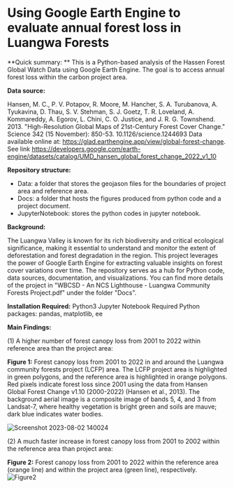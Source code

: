 # Using Google Earth Engine to evaluate annual forest loss in Luangwa Forests
**Quick summary: ** This is a Python-based analysis of the Hassen Forest Global Watch Data using Google Earth Engine. The goal is to access annual forest loss within the carbon project area.  

**Data source:**

Hansen, M. C., P. V. Potapov, R. Moore, M. Hancher, S. A. Turubanova, A. Tyukavina, D. Thau, S. V. Stehman, S. J. Goetz, T. R. Loveland, A. Kommareddy, A. Egorov, L. Chini, C. O. Justice, and J. R. G. Townshend. 2013. "High-Resolution Global Maps of 21st-Century Forest Cover Change." Science 342 (15 November): 850-53. 10.1126/science.1244693 Data available online at: https://glad.earthengine.app/view/global-forest-change.
See link https://developers.google.com/earth-engine/datasets/catalog/UMD_hansen_global_forest_change_2022_v1_10

**Repository structure:**
- Data: a folder that stores the geojason files for the boundaries of project area and reference area.
- Docs: a folder that hosts the figures produced from python code and a project document.
- JupyterNotebook: stores the python codes in jupyter notebook.

**Background:**

The Luangwa Valley is known for its rich biodiversity and critical ecological significance, making it essential to understand and monitor the extent of deforestation and forest degradation in the region. This project leverages the power of Google Earth Engine for extracting valuable insights on forest cover variations over time. The repository serves as a hub for Python code, data sources, documentation, and visualizations. You can find more details of the project in "WBCSD - An NCS Lighthouse - Luangwa Community Forests Project.pdf" under the folder "Docs".

**Installation Required:**  Python3
Jupyter Notebook Required Python packages: pandas, matplotlib, ee 

**Main Findings:**

(1) A higher number of forest canopy loss from 2001 to 2022 within reference area than the project area:

**Figure 1:** Forest canopy loss from 2001 to 2022 in and around the Luangwa community forests project (LCFP) area. The LCFP project area is highlighted in green polygons, and the reference area is highlighted in orange polygons. Red pixels indicate forest loss since 2001 using the data from Hansen Global Forest Change v1.10 (2000-2022) (Hansen et al., 2013). The background aerial image is a composite image of bands 5, 4, and 3 from Landsat-7, where healthy vegetation is bright green and soils are mauve; dark blue indicates water bodies. 

![Screenshot 2023-08-02 140024](https://github.com/YingtongAamandaWu/GoogleEarthEngine_Luangwa_Forests/assets/80353259/d31a7a0c-6078-47c6-aaf9-2eb0a5e39b3b)

(2) A much faster increase in forest canopy loss from 2001 to 2002 within the reference area than project area:

**Figure 2:** Forest canopy loss from 2001 to 2022 within the reference area (orange line) and within the project area (green line), respectively. 
![Figure2](https://github.com/YingtongAamandaWu/GoogleEarthEngine_Luangwa_Forests/assets/80353259/fcf7289b-dfd2-4551-be54-54aff9823320)

